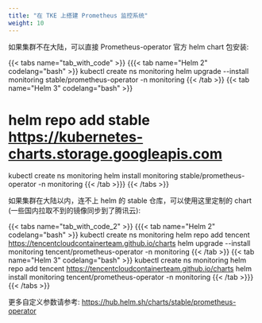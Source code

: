```yaml
---
title: "在 TKE 上搭建 Prometheus 监控系统"
weight: 10
---
```


如果集群不在大陆，可以直接 Prometheus-operator 官方 helm chart 包安装:

{{< tabs name="tab_with_code" >}}
{{{< tab name="Helm 2" codelang="bash" >}}
kubectl create ns monitoring
helm upgrade --install monitoring stable/prometheus-operator -n monitoring
{{< /tab >}}
{{< tab name="Helm 3" codelang="bash" >}}
# helm repo add stable https://kubernetes-charts.storage.googleapis.com
kubectl create ns monitoring
helm install monitoring stable/prometheus-operator -n monitoring
{{< /tab >}}}
{{< /tabs >}}

如果集群在大陆以内，连不上 helm 的 stable 仓库，可以使用这里定制的 chart (一些国内拉取不到的镜像同步到了腾讯云):

{{< tabs name="tab_with_code_2" >}}
{{{< tab name="Helm 2" codelang="bash" >}}
kubectl create ns monitoring
helm repo add tencent https://tencentcloudcontainerteam.github.io/charts
helm upgrade --install monitoring tencent/prometheus-operator -n monitoring
{{< /tab >}}
{{< tab name="Helm 3" codelang="bash" >}}
kubectl create ns monitoring
helm repo add tencent https://tencentcloudcontainerteam.github.io/charts
helm install monitoring tencent/prometheus-operator -n monitoring
{{< /tab >}}}
{{< /tabs >}}

更多自定义参数请参考: https://hub.helm.sh/charts/stable/prometheus-operator